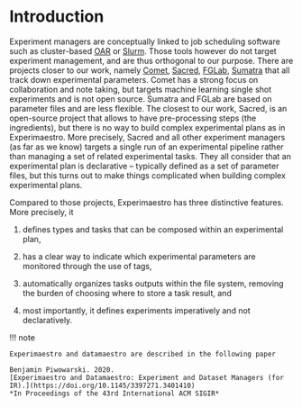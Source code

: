 # Introduction

Experiment managers are conceptually linked to job scheduling software
such as cluster-based [OAR]() or [Slurm](). Those tools however do
not target experiment management, and are thus orthogonal to our
purpose. There are projects closer to our work, namely [Comet](),
[Sacred](), [FGLab](), [Sumatra]() that all track down
experimental parameters. Comet has a strong focus on collaboration and
note taking, but targets machine learning single shot experiments and is
not open source. Sumatra and FGLab are based on parameter files and are
less flexible. The closest to our work, Sacred, is an open-source
project that allows to have pre-processing steps (the ingredients), but
there is no way to build complex experimental plans as in Experimaestro.
More precisely, Sacred and all other experiment managers (as far as we
know) targets a single run of an experimental pipeline rather than
managing a set of related experimental tasks. They all consider that an
experimental plan is declarative – typically defined as a set of
parameter files, but this turns out to make things complicated when
building complex experimental plans.

Compared to those projects, Experimaestro has three distinctive
features. More precisely, it

1. defines types and tasks that can be
   composed within an experimental plan,

1. has a clear way to indicate
   which experimental parameters are monitored through the use of tags,

1. automatically organizes tasks outputs within the file system, removing
   the burden of choosing where to store a task result, and

1. most
   importantly, it defines experiments imperatively and not declaratively.

!!! note

    Experimaestro and datamaestro are described in the following paper

    Benjamin Piwowarski. 2020.
    [Experimaestro and Datamaestro: Experiment and Dataset Managers (for IR).](https://doi.org/10.1145/3397271.3401410)
    *In Proceedings of the 43rd International ACM SIGIR*
